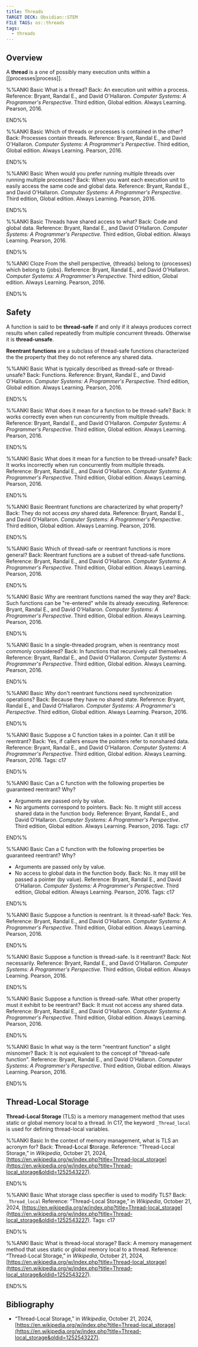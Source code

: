 ```yaml
---
title: Threads
TARGET DECK: Obsidian::STEM
FILE TAGS: os::threads
tags:
  - threads
---
```


## Overview

A **thread** is a one of possibly many execution units within a [[processes|process]].

%%ANKI
Basic
What is a thread?
Back: An execution unit within a process.
Reference: Bryant, Randal E., and David O'Hallaron. *Computer Systems: A Programmer's Perspective*. Third edition, Global edition. Always Learning. Pearson, 2016.
<!--ID: 1753825531566-->
END%%

%%ANKI
Basic
Which of threads or processes is contained in the other?
Back: Processes contain threads.
Reference: Bryant, Randal E., and David O'Hallaron. *Computer Systems: A Programmer's Perspective*. Third edition, Global edition. Always Learning. Pearson, 2016.
<!--ID: 1753825531575-->
END%%

%%ANKI
Basic
When would you prefer running multiple threads over running multiple processes?
Back: When you want each execution unit to easily access the same code and global data.
Reference: Bryant, Randal E., and David O'Hallaron. *Computer Systems: A Programmer's Perspective*. Third edition, Global edition. Always Learning. Pearson, 2016.
<!--ID: 1753825531579-->
END%%

%%ANKI
Basic
Threads have shared access to what?
Back: Code and global data.
Reference: Bryant, Randal E., and David O'Hallaron. *Computer Systems: A Programmer's Perspective*. Third edition, Global edition. Always Learning. Pearson, 2016.
<!--ID: 1753825531583-->
END%%

%%ANKI
Cloze
From the shell perspective, {threads} belong to {processes} which belong to {jobs}.
Reference: Bryant, Randal E., and David O'Hallaron. *Computer Systems: A Programmer's Perspective*. Third edition, Global edition. Always Learning. Pearson, 2016.
<!--ID: 1753825531587-->
END%%

## Safety

A function is said to be **thread-safe** if and only if it always produces correct results when called repeatedly from multiple concurrent threads. Otherwise it is **thread-unsafe**.

**Reentrant functions** are a subclass of thread-safe functions characterized the the property that they do not reference any shared data.

%%ANKI
Basic
What is typically described as thread-safe or thread-unsafe?
Back: Functions.
Reference: Bryant, Randal E., and David O'Hallaron. *Computer Systems: A Programmer's Perspective*. Third edition, Global edition. Always Learning. Pearson, 2016.
<!--ID: 1753825531592-->
END%%

%%ANKI
Basic
What does it mean for a function to be thread-safe?
Back: It works correctly even when run concurrently from multiple threads.
Reference: Bryant, Randal E., and David O'Hallaron. *Computer Systems: A Programmer's Perspective*. Third edition, Global edition. Always Learning. Pearson, 2016.
<!--ID: 1753825531596-->
END%%

%%ANKI
Basic
What does it mean for a function to be thread-unsafe?
Back: It works incorrectly when run concurrently from multiple threads.
Reference: Bryant, Randal E., and David O'Hallaron. *Computer Systems: A Programmer's Perspective*. Third edition, Global edition. Always Learning. Pearson, 2016.
<!--ID: 1753825531600-->
END%%

%%ANKI
Basic
Reentrant functions are characterized by what property?
Back: They do not access *any* shared data.
Reference: Bryant, Randal E., and David O'Hallaron. *Computer Systems: A Programmer's Perspective*. Third edition, Global edition. Always Learning. Pearson, 2016.
<!--ID: 1753825531604-->
END%%

%%ANKI
Basic
Which of thread-safe or reentrant functions is more general?
Back: Reentrant functions are a subset of thread-safe functions.
Reference: Bryant, Randal E., and David O'Hallaron. *Computer Systems: A Programmer's Perspective*. Third edition, Global edition. Always Learning. Pearson, 2016.
<!--ID: 1753825531608-->
END%%

%%ANKI
Basic
*Why* are reentrant functions named the way they are?
Back: Such functions can be "re-entered" while its already executing.
Reference: Bryant, Randal E., and David O'Hallaron. *Computer Systems: A Programmer's Perspective*. Third edition, Global edition. Always Learning. Pearson, 2016.
<!--ID: 1753825531612-->
END%%

%%ANKI
Basic
In a single-threaded program, when is reentrancy most commonly considered?
Back: In functions that recursively call themselves.
Reference: Bryant, Randal E., and David O'Hallaron. *Computer Systems: A Programmer's Perspective*. Third edition, Global edition. Always Learning. Pearson, 2016.
<!--ID: 1756121842995-->
END%%

%%ANKI
Basic
*Why* don't reentrant functions need synchronization operations?
Back: Because they have no shared state.
Reference: Bryant, Randal E., and David O'Hallaron. *Computer Systems: A Programmer's Perspective*. Third edition, Global edition. Always Learning. Pearson, 2016.
<!--ID: 1753825531616-->
END%%

%%ANKI
Basic
Suppose a C function takes in a pointer. Can it still be reentrant?
Back: Yes, if callers ensure the pointers refer to nonshared data.
Reference: Bryant, Randal E., and David O'Hallaron. *Computer Systems: A Programmer's Perspective*. Third edition, Global edition. Always Learning. Pearson, 2016.
Tags: c17
<!--ID: 1753825531620-->
END%%

%%ANKI
Basic
Can a C function with the following properties be guaranteed reentrant? Why?
* Arguments are passed only by value.
* No arguments correspond to pointers.
Back: No. It might still access shared data in the function body.
Reference: Bryant, Randal E., and David O'Hallaron. *Computer Systems: A Programmer's Perspective*. Third edition, Global edition. Always Learning. Pearson, 2016.
Tags: c17
<!--ID: 1753825531625-->
END%%

%%ANKI
Basic
Can a C function with the following properties be guaranteed reentrant? Why?
* Arguments are passed only by value.
* No access to global data in the function body.
Back: No. It may still be passed a pointer (by value).
Reference: Bryant, Randal E., and David O'Hallaron. *Computer Systems: A Programmer's Perspective*. Third edition, Global edition. Always Learning. Pearson, 2016.
Tags: c17
<!--ID: 1754314232637-->
END%%

%%ANKI
Basic
Suppose a function is reentrant. Is it thread-safe?
Back: Yes.
Reference: Bryant, Randal E., and David O'Hallaron. *Computer Systems: A Programmer's Perspective*. Third edition, Global edition. Always Learning. Pearson, 2016.
<!--ID: 1753825531629-->
END%%

%%ANKI
Basic
Suppose a function is thread-safe. Is it reentrant?
Back: Not necessarily.
Reference: Bryant, Randal E., and David O'Hallaron. *Computer Systems: A Programmer's Perspective*. Third edition, Global edition. Always Learning. Pearson, 2016.
<!--ID: 1753825531633-->
END%%

%%ANKI
Basic
Suppose a function is thread-safe. What other property must it exhibit to be reentrant?
Back: It must not access any shared data.
Reference: Bryant, Randal E., and David O'Hallaron. *Computer Systems: A Programmer's Perspective*. Third edition, Global edition. Always Learning. Pearson, 2016.
<!--ID: 1753825531637-->
END%%

%%ANKI
Basic
In what way is the term "reentrant function" a slight misnomer?
Back: It is not equivalent to the concept of "thread-safe function".
Reference: Bryant, Randal E., and David O'Hallaron. *Computer Systems: A Programmer's Perspective*. Third edition, Global edition. Always Learning. Pearson, 2016.
<!--ID: 1753826427183-->
END%%

## Thread-Local Storage

**Thread-Local Storage** (TLS) is a memory management method that uses static or global memory local to a thread. In C17, the keyword `_Thread_local` is used for defining thread-local variables.

%%ANKI
Basic
In the context of memory management, what is TLS an acronym for?
Back: **T**hread-**L**ocal **S**torage.
Reference: “Thread-Local Storage,” in _Wikipedia_, October 21, 2024, [https://en.wikipedia.org/w/index.php?title=Thread-local_storage](https://en.wikipedia.org/w/index.php?title=Thread-local_storage&oldid=1252543227).
<!--ID: 1734745402895-->
END%%

%%ANKI
Basic
What storage class specifier is used to modify TLS?
Back: `_Thread_local`
Reference: “Thread-Local Storage,” in _Wikipedia_, October 21, 2024, [https://en.wikipedia.org/w/index.php?title=Thread-local_storage](https://en.wikipedia.org/w/index.php?title=Thread-local_storage&oldid=1252543227).
Tags: c17
<!--ID: 1734745402931-->
END%%

%%ANKI
Basic
What is thread-local storage?
Back: A memory management method that uses static or global memory local to a thread.
Reference: “Thread-Local Storage,” in _Wikipedia_, October 21, 2024, [https://en.wikipedia.org/w/index.php?title=Thread-local_storage](https://en.wikipedia.org/w/index.php?title=Thread-local_storage&oldid=1252543227).
<!--ID: 1734745402937-->
END%%

## Bibliography

* “Thread-Local Storage,” in _Wikipedia_, October 21, 2024, [https://en.wikipedia.org/w/index.php?title=Thread-local_storage](https://en.wikipedia.org/w/index.php?title=Thread-local_storage&oldid=1252543227).